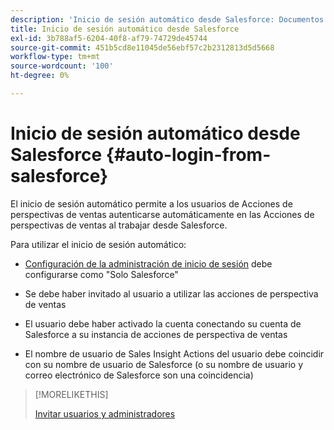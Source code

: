 ```yaml
---
description: 'Inicio de sesión automático desde Salesforce: Documentos de Marketo: Documentación del producto'
title: Inicio de sesión automático desde Salesforce
exl-id: 3b788af5-6204-40f8-af79-74729de45744
source-git-commit: 451b5cd8e11045de56ebf57c2b2312813d5d5668
workflow-type: tm+mt
source-wordcount: '100'
ht-degree: 0%

---
```


# Inicio de sesión automático desde Salesforce {#auto-login-from-salesforce}

El inicio de sesión automático permite a los usuarios de Acciones de perspectivas de ventas autenticarse automáticamente en las Acciones de perspectivas de ventas al trabajar desde Salesforce.

Para utilizar el inicio de sesión automático:

* [Configuración de la administración de inicio de sesión](/help/marketo/product-docs/marketo-sales-insight/actions/admin/login-management-settings.md) debe configurarse como &quot;Solo Salesforce&quot;

* Se debe haber invitado al usuario a utilizar las acciones de perspectiva de ventas

* El usuario debe haber activado la cuenta conectando su cuenta de Salesforce a su instancia de acciones de perspectiva de ventas

* El nombre de usuario de Sales Insight Actions del usuario debe coincidir con su nombre de usuario de Salesforce (o su nombre de usuario y correo electrónico de Salesforce son una coincidencia)

>[!MORELIKETHIS]
>
>[Invitar usuarios y administradores](/help/marketo/product-docs/marketo-sales-insight/actions/admin/invite-users-and-admins.md)
